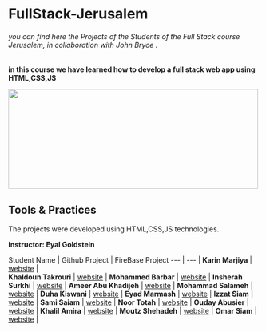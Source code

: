 # FullStack-Jerusalem
###### you can find here the Projects of the Students of the Full Stack course Jerusalem, in collaboration with John Bryce .
**in this course we have learned how to develop a full stack web app using HTML,CSS,JS**


<img src="https://upload.wikimedia.org/wikipedia/commons/8/89/John_bryce_logo.jpg" width="500" height="200"/>


## Tools & Practices
The projects were developed using HTML,CSS,JS technologies.

**instructor: Eyal Goldstein**

Student Name | 	Github Project | FireBase Project
--- | --- |
**Karin Marjiya** |	[website](https://karinmarjieh.github.io/simpleweb) |  
**Khaldoun Takrouri** |	[website](https://kht75.github.io/jerWepDevelopment/) |
**Mohammed Barbar** |	[website](https://mohammedbarbar.github.io/Draft/) |
**Insherah Surkhi** |	[website](https://insherah-surkhi.github.io/relax) |
**Ameer Abu Khadijeh** |	[website](https://ameerabukhadijeh.github.io/ameer/) |
**Mohammad Salameh** |	[website](https://mohammadsalameh12.github.io/clock/) |
**Duha Kiswani** |	[website](https://duha-se.github.io/Ex/) |
**Eyad Marmash** |	[website](https://eyadma.github.io/eyadmcv/) |
**Izzat Siam** |	[website](https://izzat-jb.github.io/HW1onGH/) |
**Sami Saiam** |	[website](https://samisaiam.github.io/world-nature/) |
**Noor Totah** |	[website](https://noortotah.github.io/simple-shopping-cart/) |
**Ouday Abusier** |	[website](https://ouday-abusier.github.io/oday-s-website/) |
**Khalil Amira** |	[website](https://khalilamira22.github.io/kalil/) |
**Moutz Shehadeh** |	[website](https://moutazshehadeh.github.io/moutaz-sh/) |
**Omar Siam** |	[website](https://omarsiam.github.io/omarcars/) |
